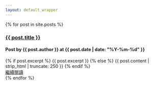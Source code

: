 ```yaml
---
layout: default_wrapper
---
```


{% for post in site.posts %}
  <h3 class="ttl"><a href="{{ site.baseurl }}{{ post.url }}">{{ post.title }}</a></h3>
  <h4 class="info">Post by {{ post.author }} at {{ post.date | date: "%Y-%m-%d" }}</h4>
  {% if post.excerpt %}
    {{ post.excerpt }}
  {% else %}
    {{ post.content | strip_html | truncate: 250 }}
  {% endif %}
  <div class="read-more"><a href="{{ site.baseurl }}{{ post.url }}">繼續閱讀</a></div>
{% endfor %}